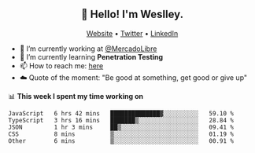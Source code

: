 <h2 align="center">👋 Hello! I'm Weslley.</h2>
<p align="center">
  <a href="http://weslleyneri.com.br">Website</a> •
  <a href="https://twitter.com/Weslley_Neri">Twitter</a> •
  <a href="https://www.linkedin.com/in/weslley-neri-3658908b">LinkedIn</a>
</p>


- 🔭 I’m currently working at [@MercadoLibre](https://github.com/mercadolibre)
- 🌱 I’m currently learning **Penetration Testing**
- 📫 How to reach me: [here](mailto:weslley39@gmail.com)
- ☁️ Quote of the moment: "Be good at something, get good or give up"

📊 **This week I spent my time working on**
<!--START_SECTION:waka-->
```text
JavaScript   6 hrs 42 mins   ██████████████▓░░░░░░░░░░   59.10 % 
TypeScript   3 hrs 16 mins   ███████▒░░░░░░░░░░░░░░░░░   28.84 % 
JSON         1 hr 3 mins     ██▒░░░░░░░░░░░░░░░░░░░░░░   09.41 % 
CSS          8 mins          ▒░░░░░░░░░░░░░░░░░░░░░░░░   01.19 % 
Other        6 mins          ▒░░░░░░░░░░░░░░░░░░░░░░░░   00.91 % 
```
<!--END_SECTION:waka-->

<!-- Inspired by https://github.com/gruselhaus/gruselhaus -->
